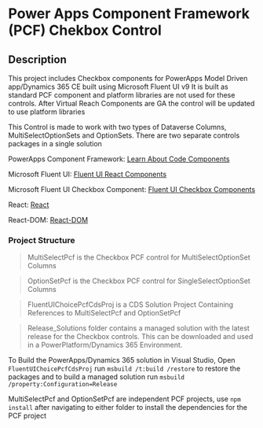 # Power Apps Component Framework (PCF) Chekbox Control

## Description

This project includes Checkbox components for PowerApps Model Driven app/Dynamics 365 CE built using Microsoft Fluent UI v9
It is built as standard PCF component and platform libraries are not used for these controls. After Virtual Reach Components are GA the control will be updated to use platform libraries

This Control is made to work with two types of Dataverse Columns, MultiSelectOptionSets and OptionSets. There are two separate controls packages in a single solution

PowerApps Component Framework: [Learn About Code Components](https://learn.microsoft.com/en-us/power-apps/developer/component-framework/overview)

Microsoft Fluent UI: [Fluent UI React Components](https://react.fluentui.dev/?path=/docs/concepts-introduction--page)

Microsoft Fluent UI Checkbox Component: [Fluent UI Checkbox Components](https://react.fluentui.dev/?path=/docs/components-checkbox--default)

React: [React](https://react.dev/)

React-DOM: [React-DOM](https://legacy.reactjs.org/docs/react-dom.html)

### Project Structure

> MultiSelectPcf is the Checkbox PCF control for MultiSelectOptionSet Columns

> OptionSetPcf is the Checkbox PCF control for SingleSelectOptionSet Columns

> FluentUIChoicePcfCdsProj is a CDS Solution Project Containing References to MultiSelectPcf and OptionSetPcf

> Release_Solutions folder contains a managed solution with the latest release for the Checkbox controls. This can be downloaded and used in a PowerPlatform/Dynamics 365 Environment.

To Build the PowerApps/Dynamics 365 solution in Visual Studio, Open `FluentUIChoicePcfCdsProj` run `msbuild /t:build /restore` to restore the packages and to build a managed solution run `msbuild /property:Configuration=Release`

MultiSelectPcf and OptionSetPcf are independent PCF projects, use `npm install` after navigating to either folder to install the dependencies for the PCF project
